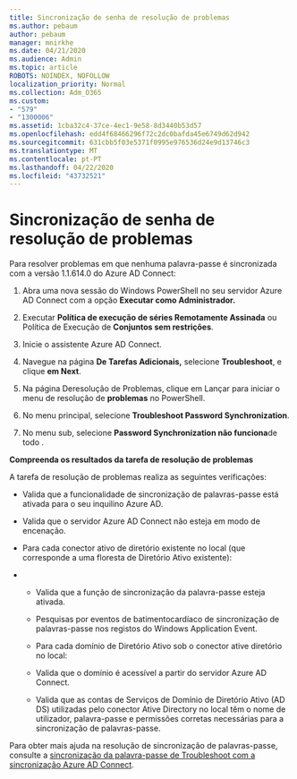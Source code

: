 ```yaml
---
title: Sincronização de senha de resolução de problemas
ms.author: pebaum
author: pebaum
manager: mnirkhe
ms.date: 04/21/2020
ms.audience: Admin
ms.topic: article
ROBOTS: NOINDEX, NOFOLLOW
localization_priority: Normal
ms.collection: Adm_O365
ms.custom:
- "579"
- "1300006"
ms.assetid: 1cba32c4-37ce-4ec1-9e58-8d3440b53d57
ms.openlocfilehash: edd4f68466296f72c2dc0bafda45e6749d62d942
ms.sourcegitcommit: 631cbb5f03e5371f0995e976536d24e9d13746c3
ms.translationtype: MT
ms.contentlocale: pt-PT
ms.lasthandoff: 04/22/2020
ms.locfileid: "43732521"
---
```

# <a name="troubleshoot-password-synchronization"></a>Sincronização de senha de resolução de problemas

Para resolver problemas em que nenhuma palavra-passe é sincronizada com a versão 1.1.614.0 do Azure AD Connect:
  
1. Abra uma nova sessão do Windows PowerShell no seu servidor Azure AD Connect com a opção **Executar como Administrador.**

2. Executar **Política de execução de séries Remotamente Assinada** ou Política de Execução de **Conjuntos sem restrições**.

3. Inicie o assistente Azure AD Connect.

4. Navegue na página **De Tarefas Adicionais,** selecione **Troubleshoot**, e clique **em Next**.

5. Na página Deresolução de Problemas, clique em Lançar para iniciar o menu de resolução de **problemas** no PowerShell.

6. No menu principal, selecione **Troubleshoot Password Synchronization**.

7. No menu sub, selecione **Password Synchronization não funciona**de todo .

**Compreenda os resultados da tarefa de resolução de problemas**
  
A tarefa de resolução de problemas realiza as seguintes verificações:
  
- Valida que a funcionalidade de sincronização de palavras-passe está ativada para o seu inquilino Azure AD.

- Valida que o servidor Azure AD Connect não esteja em modo de encenação.

- Para cada conector ativo de diretório existente no local (que corresponde a uma floresta de Diretório Ativo existente):

- 
  - Valida que a função de sincronização da palavra-passe esteja ativada.

  - Pesquisas por eventos de batimentocardíaco de sincronização de palavras-passe nos registos do Windows Application Event.

  - Para cada domínio de Diretório Ativo sob o conector ative diretório no local:

  - Valida que o domínio é acessível a partir do servidor Azure AD Connect.

  - Valida que as contas de Serviços de Domínio de Diretório Ativo (AD DS) utilizadas pelo conector Ative Directory no local têm o nome de utilizador, palavra-passe e permissões corretas necessárias para a sincronização de palavras-passe.

Para obter mais ajuda na resolução de sincronização de palavras-passe, consulte a [sincronização da palavra-passe de Troubleshoot com a sincronização Azure AD Connect](https://docs.microsoft.com/azure/active-directory/connect/active-directory-aadconnectsync-troubleshoot-password-synchronization).
  